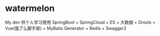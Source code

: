 # watermelon
My dev
供个人学习使用
SpringBoot + SpringCloud + ES + 大数据 + Drools + Vue(饿了么脚手架) + MyBatis Generator + Redis + Swagger2	
